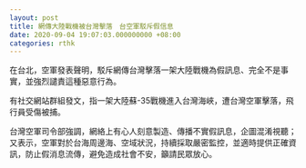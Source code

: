 ```yaml
---
layout: post
title: 網傳大陸戰機被台灣擊落　台空軍駁斥假信息
date: 2020-09-04 19:07:03.000000000 +08:00
categories: rthk
---
```


在台北，空軍發表聲明，駁斥網傳台灣擊落一架大陸戰機為假訊息、完全不是事實，並強烈譴責這種惡意行為。

有社交網站群組發文，指一架大陸蘇-35戰機進入台灣海峽，遭台灣空軍擊落，飛行員受傷被捕。

台灣空軍司令部強調，網絡上有心人刻意製造、傳播不實假訊息，企圖混淆視聽；又表示，空軍對於台海周邊海、空域狀況，持續採取嚴密監控，並適時提供正確資訊，防止假消息流傳，避免造成社會不安，籲請民眾放心。
